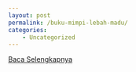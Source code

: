 ```yaml
---
layout: post
permalink: /buku-mimpi-lebah-madu/
categories:
    - Uncategorized
---
```


[Baca Selengkapnya](/10)